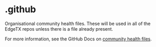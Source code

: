 # .github

Organisational community health files. These will be used in all of the EdgeTX repos unless there is a file already present. 

For more information, see the GitHub Docs on [community health files](https://docs.github.com/en/communities/setting-up-your-project-for-healthy-contributions/creating-a-default-community-health-file).
